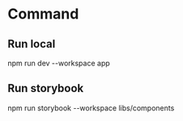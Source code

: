 # Command
## Run local
npm run dev --workspace app

## Run storybook
npm run storybook --workspace libs/components
